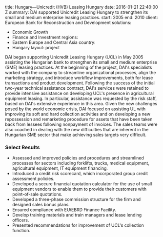 
title: Hungary—Unicredit (HVB) Leasing Hungary
date: 2016-01-21 22:40:00 Z
summary: DAI supported Unicredit Leasing Hungary to strengthen its small and medium
  enterprise leasing practices.
start: 2005
end: 2010
client: European Bank for Reconstruction and Development
solutions:
- Economic Growth
- Finance and Investment
regions:
- Eastern Europe and Central Asia
country:
- Hungary
layout: project


DAI began supporting Unicredit Leasing Hungary (UCL) in May 2005 assisting the Hungarian bank to strengthen its small and medium enterprise (SME) leasing practices. At the beginning of the project, DAI's specialists worked with the company to streamline organizational processes, align the marketing strategy, and introduce workflow improvements, both for lease transactions and product development. Following the success of the initial two-year technical assistance contract, DAI's services were retained to provide intensive assistance on developing UCL's presence in agricultural equipment leasing. In particular, assistance was requested by the risk staff, based on DAI's extensive experience in this area. Given the new challenges posed by the world economic crisis, DAI focused on assisting UL with improving its soft and hard collection activities and on developing a new repossession and remarketing procedure for assets that have been taken back from lessees following nonpayment of invoices. The sales teams were also coached in dealing with the new difficulties that are inherent in the Hungarian SME sector that make achieving sales targets very difficult.

### Select Results

* Assessed and improved policies and procedures and streamlined processes for sectors including forklifts, trucks, medical equipment, agricultural equipment, IT equipment financing.
* Introduced a credit risk scorecard, which incorporated group credit assessment policies.
* Developed a secure financial quotation calculator for the use of small equipment vendors to enable them to provide their customers with point-of-sale quotations.
* Developed a three-phase commission structure for the firm and designed sales bonus plans.
* Ensured compliance with EU/EBRD Finance Facility.
* Develop training materials and train managers and lease lending officers.
* Presented recommendations for improvement of UCL's collection function.
